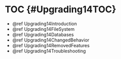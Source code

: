TOC {#Upgrading14TOC}
=====================

- @ref Upgrading14Introduction
- @ref Upgrading14FileSystem
- @ref Upgrading14Databases
- @ref Upgrading14ChangedBehavior
- @ref Upgrading14RemovedFeatures
- @ref Upgrading14Troubleshooting
